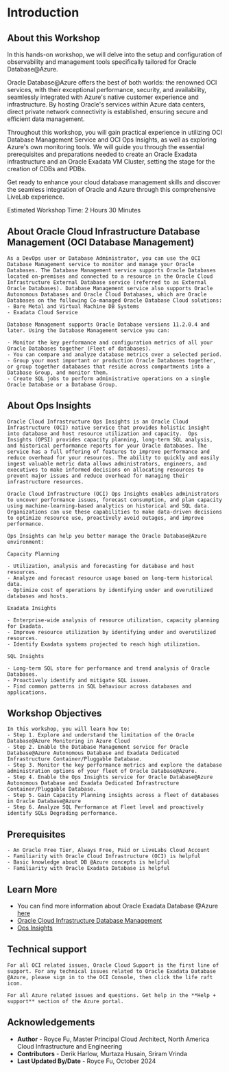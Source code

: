 # Introduction

## About this Workshop

In this hands-on workshop, we will delve into the setup and configuration of observability and management tools specifically tailored for Oracle Database@Azure.

Oracle Database@Azure offers the best of both worlds: the renowned OCI services, with their exceptional performance, security, and availability, seamlessly integrated with Azure's native customer experience and infrastructure. By hosting Oracle's services within Azure data centers, direct private network connectivity is established, ensuring secure and efficient data management.

Throughout this workshop, you will gain practical experience in utilizing OCI Database Management Service and OCI Ops Insights, as well as exploring Azure's own monitoring tools. We will guide you through the essential prerequisites and preparations needed to create an Oracle Exadata infrastructure and an Oracle Exadata VM Cluster, setting the stage for the creation of CDBs and PDBs.

Get ready to enhance your cloud database management skills and discover the seamless integration of Oracle and Azure through this comprehensive LiveLab experience.

Estimated Workshop Time: 2 Hours 30 Minutes

## About Oracle Cloud Infrastructure Database Management (OCI Database Management)

    As a DevOps user or Database Administrator, you can use the OCI Database Management service to monitor and manage your Oracle Databases. The Database Management service supports Oracle Databases located on-premises and connected to a resource in the Oracle Cloud Infrastructure External Database service (referred to as External Oracle Databases). Database Management service also supports Oracle Autonomous Databases and Oracle Cloud Databases, which are Oracle Databases on the following Co-managed Oracle Database Cloud solutions:
    - Bare Metal and Virtual Machine DB Systems
    - Exadata Cloud Service

    Database Management supports Oracle Database versions 11.2.0.4 and later. Using the Database Management service you can:

    - Monitor the key performance and configuration metrics of all your Oracle Databases together (Fleet of databases).
    - You can compare and analyze database metrics over a selected period.
    - Group your most important or production Oracle Databases together, or group together databases that reside across compartments into a Database Group, and monitor them.
    - Create SQL jobs to perform administrative operations on a single Oracle Database or a Database Group.

## About Ops Insights

    Oracle Cloud Infrastructure Ops Insights is an Oracle Cloud Infrastructure (OCI) native service that provides holistic insight into database and host resource utilization and capacity.  Ops Insights (OPSI) provides capacity planning, long-term SQL analysis, and historical performance reports for your Oracle databases. The service has a full offering of features to improve performance and reduce overhead for your resources. The ability to quickly and easily ingest valuable metric data allows administrators, engineers, and executives to make informed decisions on allocating resources to prevent major issues and reduce overhead for managing their infrastructure resources.

    Oracle Cloud Infrastructure (OCI) Ops Insights enables administrators to uncover performance issues, forecast consumption, and plan capacity using machine-learning-based analytics on historical and SQL data. Organizations can use these capabilities to make data-driven decisions to optimize resource use, proactively avoid outages, and improve performance.

    Ops Insights can help you better manage the Oracle Database@Azure environment: 

    Capacity Planning

    - Utilization, analysis and forecasting for database and host resources.
    - Analyze and forecast resource usage based on long-term historical data.
    - Optimize cost of operations by identifying under and overutilized databases and hosts.

    Exadata Insights

    - Enterprise-wide analysis of resource utilization, capacity planning for Exadata.
    - Improve resource utilization by identifying under and overutilized resources.
    - Identify Exadata systems projected to reach high utilization.

    SQL Insights

    - Long-term SQL store for performance and trend analysis of Oracle Databases.
    - Proactively identify and mitigate SQL issues.
    - Find common patterns in SQL behaviour across databases and applications.

## Workshop Objectives

    In this workshop, you will learn how to:
    - Step 1. Explore and understand the limitation of the Oracle Database@Azure Monitoring in Azure Cloud
    - Step 2. Enable the Database Management service for Oracle Database@Azure Autonomous Database and Exadata Dedicated Infrastructure Container/Pluggable Database.
    - Step 3. Monitor the key performance metrics and explore the database administration options of your fleet of Oracle Database@Azure.
    - Step 4. Enable the Ops Insights service for Oracle Database@Azure Autonomous Database and Exadata Dedicated Infrastructure Container/Pluggable Database.
    - Step 5. Gain Capacity Planning insights across a fleet of databases in Oracle Database@Azure
    - Step 6. Analyze SQL Performance at Fleet level and proactively identify SQLs Degrading performance.


## Prerequisites

    - An Oracle Free Tier, Always Free, Paid or LiveLabs Cloud Account
    - Familiarity with Oracle Cloud Infrastructure (OCI) is helpful
    - Basic knowledge about DB @Azure concepts is helpful
    - Familiarity with Oracle Exadata Database is helpful


## Learn More
- You can find more information about Oracle Exadata Database @Azure [here](https://docs.oracle.com/en-us/iaas/Content/multicloud/oaa.htm)
- [Oracle Cloud Infrastructure Database Management]( https://www.oracle.com/manageability/database-management/)
- [Ops Insights]( https://www.oracle.com/manageability/operations-insights/)


## Technical support

    For all OCI related issues, Oracle Cloud Support is the first line of support. For any technical issues related to Oracle Exadata Database @Azure, please sign in to the OCI Console, then click the life raft icon.

    For all Azure related issues and questions. Get help in the **Help + support** section of the Azure portal.

## Acknowledgements

- **Author** - Royce Fu, Master Principal Cloud Architect, North America Cloud Infrastructure and Engineering
- **Contributors** -  Derik Harlow, Murtaza Husain, Sriram Vrinda
- **Last Updated By/Date** - Royce Fu, October 2024
